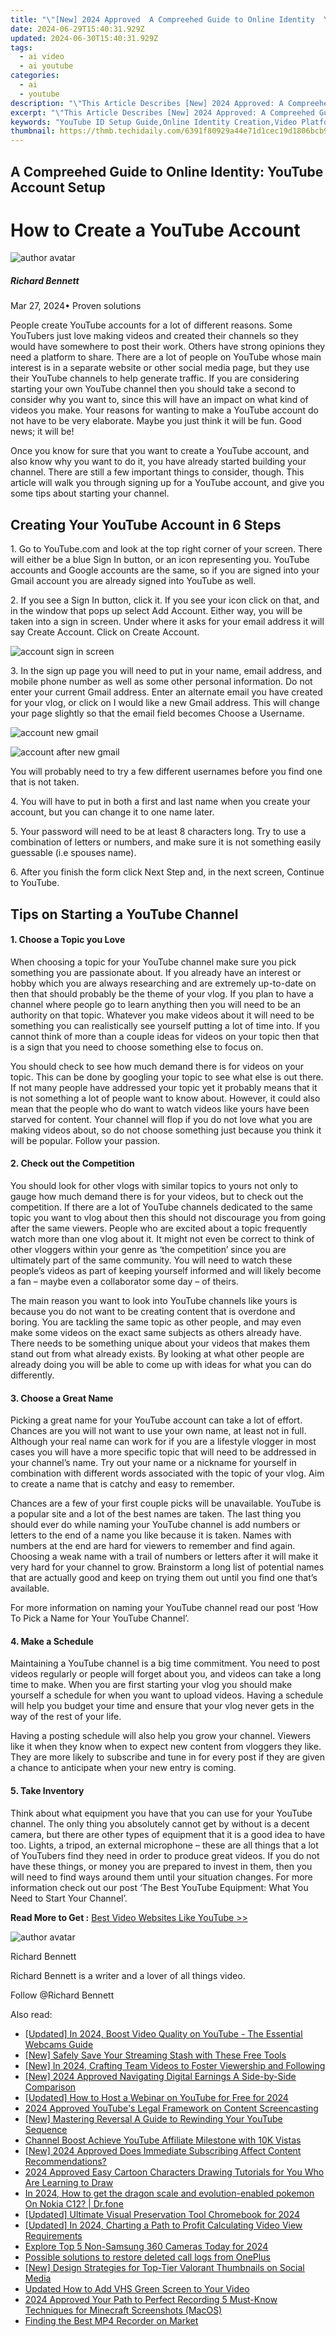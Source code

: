 ```yaml
---
title: "\"[New] 2024 Approved  A Compreehed Guide to Online Identity  YouTube Account Setup\""
date: 2024-06-29T15:40:31.929Z
updated: 2024-06-30T15:40:31.929Z
tags:
  - ai video
  - ai youtube
categories:
  - ai
  - youtube
description: "\"This Article Describes [New] 2024 Approved: A Compreehed Guide to Online Identity: YouTube Account Setup\""
excerpt: "\"This Article Describes [New] 2024 Approved: A Compreehed Guide to Online Identity: YouTube Account Setup\""
keywords: "YouTube ID Setup Guide,Online Identity Creation,Video Platform Account Setup,Digital Presence Management,Social Media Online Profile,Streaming Service User Setup,Internet Persona Formation"
thumbnail: https://thmb.techidaily.com/6391f80929a44e71d1cec19d1806bcb918554d022df1dd84ca222ff30839f7f0.jpg
---
```


## A Compreehed Guide to Online Identity: YouTube Account Setup

# How to Create a YouTube Account

![author avatar](https://images.wondershare.com/filmora/article-images/richard-bennett.jpg)

##### Richard Bennett

 Mar 27, 2024• Proven solutions

People create YouTube accounts for a lot of different reasons. Some YouTubers just love making videos and created their channels so they would have somewhere to post their work. Others have strong opinions they need a platform to share. There are a lot of people on YouTube whose main interest is in a separate website or other social media page, but they use their YouTube channels to help generate traffic. If you are considering starting your own YouTube channel then you should take a second to consider why you want to, since this will have an impact on what kind of videos you make. Your reasons for wanting to make a YouTube account do not have to be very elaborate. Maybe you just think it will be fun. Good news; it will be!

Once you know for sure that you want to create a YouTube account, and also know why you want to do it, you have already started building your channel. There are still a few important things to consider, though. This article will walk you through signing up for a YouTube account, and give you some tips about starting your channel.

## Creating Your YouTube Account in 6 Steps

1\. Go to YouTube.com and look at the top right corner of your screen. There will either be a blue Sign In button, or an icon representing you. YouTube accounts and Google accounts are the same, so if you are signed into your Gmail account you are already signed into YouTube as well.

2\. If you see a Sign In button, click it. If you see your icon click on that, and in the window that pops up select Add Account. Either way, you will be taken into a sign in screen. Under where it asks for your email address it will say Create Account. Click on Create Account.

![account sign in screen](https://images.wondershare.com/filmora/article-images/account-sign-in-screen.JPG)

3\. In the sign up page you will need to put in your name, email address, and mobile phone number as well as some other personal information. Do not enter your current Gmail address. Enter an alternate email you have created for your vlog, or click on I would like a new Gmail address. This will change your page slightly so that the email field becomes Choose a Username.

![account new gmail](https://images.wondershare.com/filmora/article-images/account-new-gmail.JPG)

![account after new gmail](https://images.wondershare.com/filmora/article-images/account-after-new-gmail.JPG)

You will probably need to try a few different usernames before you find one that is not taken.

4\. You will have to put in both a first and last name when you create your account, but you can change it to one name later.

5\. Your password will need to be at least 8 characters long. Try to use a combination of letters or numbers, and make sure it is not something easily guessable (i.e spouses name).

6\. After you finish the form click Next Step and, in the next screen, Continue to YouTube.

## Tips on Starting a YouTube Channel

#### 1\. Choose a Topic you Love

When choosing a topic for your YouTube channel make sure you pick something you are passionate about. If you already have an interest or hobby which you are always researching and are extremely up-to-date on then that should probably be the theme of your vlog. If you plan to have a channel where people go to learn anything then you will need to be an authority on that topic. Whatever you make videos about it will need to be something you can realistically see yourself putting a lot of time into. If you cannot think of more than a couple ideas for videos on your topic then that is a sign that you need to choose something else to focus on.

You should check to see how much demand there is for videos on your topic. This can be done by googling your topic to see what else is out there. If not many people have addressed your topic yet it probably means that it is not something a lot of people want to know about. However, it could also mean that the people who do want to watch videos like yours have been starved for content. Your channel will flop if you do not love what you are making videos about, so do not choose something just because you think it will be popular. Follow your passion.

#### 2\. Check out the Competition

You should look for other vlogs with similar topics to yours not only to gauge how much demand there is for your videos, but to check out the competition. If there are a lot of YouTube channels dedicated to the same topic you want to vlog about then this should not discourage you from going after the same viewers. People who are excited about a topic frequently watch more than one vlog about it. It might not even be correct to think of other vloggers within your genre as ‘the competition’ since you are ultimately part of the same community. You will need to watch these people’s videos as part of keeping yourself informed and will likely become a fan – maybe even a collaborator some day – of theirs.

The main reason you want to look into YouTube channels like yours is because you do not want to be creating content that is overdone and boring. You are tackling the same topic as other people, and may even make some videos on the exact same subjects as others already have. There needs to be something unique about your videos that makes them stand out from what already exists. By looking at what other people are already doing you will be able to come up with ideas for what you can do differently.

#### 3\. Choose a Great Name

Picking a great name for your YouTube account can take a lot of effort. Chances are you will not want to use your own name, at least not in full. Although your real name can work for if you are a lifestyle vlogger in most cases you will have a more specific topic that will need to be addressed in your channel’s name. Try out your name or a nickname for yourself in combination with different words associated with the topic of your vlog. Aim to create a name that is catchy and easy to remember.

Chances are a few of your first couple picks will be unavailable. YouTube is a popular site and a lot of the best names are taken. The last thing you should ever do while naming your YouTube channel is add numbers or letters to the end of a name you like because it is taken. Names with numbers at the end are hard for viewers to remember and find again. Choosing a weak name with a trail of numbers or letters after it will make it very hard for your channel to grow. Brainstorm a long list of potential names that are actually good and keep on trying them out until you find one that’s available.

For more information on naming your YouTube channel read our post ‘How To Pick a Name for Your YouTube Channel’.

#### 4\. Make a Schedule

Maintaining a YouTube channel is a big time commitment. You need to post videos regularly or people will forget about you, and videos can take a long time to make. When you are first starting your vlog you should make yourself a schedule for when you want to upload videos. Having a schedule will help you budget your time and ensure that your vlog never gets in the way of the rest of your life.

Having a posting schedule will also help you grow your channel. Viewers like it when they know when to expect new content from vloggers they like. They are more likely to subscribe and tune in for every post if they are given a chance to anticipate when your new entry is coming.

#### 5\. Take Inventory

Think about what equipment you have that you can use for your YouTube channel. The only thing you absolutely cannot get by without is a decent camera, but there are other types of equipment that it is a good idea to have too. Lights, a tripod, an external microphone – these are all things that a lot of YouTubers find they need in order to produce great videos. If you do not have these things, or money you are prepared to invest in them, then you will need to find ways around them until your situation changes. For more information check out our post ‘The Best YouTube Equipment: What You Need to Start Your Channel’.

 **Read More to Get :** [Best Video Websites Like YouTube >>](https://tools.techidaily.com/wondershare/filmora/download/)

![author avatar](https://images.wondershare.com/filmora/article-images/richard-bennett.jpg)

Richard Bennett

Richard Bennett is a writer and a lover of all things video.

Follow @Richard Bennett


<ins class="adsbygoogle"
     style="display:block"
     data-ad-format="autorelaxed"
     data-ad-client="ca-pub-7571918770474297"
     data-ad-slot="1223367746"></ins>



<ins class="adsbygoogle"
     style="display:block"
     data-ad-client="ca-pub-7571918770474297"
     data-ad-slot="8358498916"
     data-ad-format="auto"
     data-full-width-responsive="true"></ins>

<span class="atpl-alsoreadstyle">Also read:</span>
<div><ul>
<li><a href="https://youtube-zero.techidaily.com/ed-in-2024-boost-video-quality-on-youtube-the-essential-webcams-guide/"><u>[Updated] In 2024, Boost Video Quality on YouTube - The Essential Webcams Guide</u></a></li>
<li><a href="https://youtube-zero.techidaily.com/afely-save-your-streaming-stash-with-these-free-tools/"><u>[New] Safely Save Your Streaming Stash with These Free Tools</u></a></li>
<li><a href="https://youtube-zero.techidaily.com/n-2024-crafting-team-videos-to-foster-viewership-and-following/"><u>[New] In 2024, Crafting Team Videos to Foster Viewership and Following</u></a></li>
<li><a href="https://youtube-zero.techidaily.com/024-approved-navigating-digital-earnings-a-side-by-side-comparison/"><u>[New] 2024 Approved  Navigating Digital Earnings  A Side-by-Side Comparison</u></a></li>
<li><a href="https://youtube-zero.techidaily.com/ed-how-to-host-a-webinar-on-youtube-for-free-for-2024/"><u>[Updated] How to Host a Webinar on YouTube for Free for 2024</u></a></li>
<li><a href="https://youtube-zero.techidaily.com/approved-youtubes-legal-framework-on-content-screencasting/"><u>2024 Approved  YouTube's Legal Framework on Content Screencasting</u></a></li>
<li><a href="https://youtube-zero.techidaily.com/astering-reversal-a-guide-to-rewinding-your-youtube-sequence/"><u>[New] Mastering Reversal  A Guide to Rewinding Your YouTube Sequence</u></a></li>
<li><a href="https://youtube-zero.techidaily.com/el-boost-achieve-youtube-affiliate-milestone-with-10k-vistas/"><u>Channel Boost  Achieve YouTube Affiliate Milestone with 10K Vistas</u></a></li>
<li><a href="https://youtube-zero.techidaily.com/024-approved-does-immediate-subscribing-affect-content-recommendations/"><u>[New] 2024 Approved  Does Immediate Subscribing Affect Content Recommendations?</u></a></li>
<li><a href="https://animation-videos.techidaily.com/2024-approved-easy-cartoon-characters-drawing-tutorials-for-you-who-are-learning-to-draw/"><u>2024 Approved Easy Cartoon Characters Drawing Tutorials for You Who Are Learning to Draw</u></a></li>
<li><a href="https://android-pokemon-go.techidaily.com/in-2024-how-to-get-the-dragon-scale-and-evolution-enabled-pokemon-on-nokia-c12-drfone-by-drfone-virtual-android/"><u>In 2024, How to get the dragon scale and evolution-enabled pokemon On Nokia C12? | Dr.fone</u></a></li>
<li><a href="https://screen-mirroring-recording.techidaily.com/updated-ultimate-visual-preservation-tool-chromebook-for-2024/"><u>[Updated] Ultimate Visual Preservation Tool  Chromebook for 2024</u></a></li>
<li><a href="https://youtube-data.techidaily.com/ed-in-2024-charting-a-path-to-profit-calculating-video-view-requirements/"><u>[Updated] In 2024, Charting a Path to Profit  Calculating Video View Requirements</u></a></li>
<li><a href="https://some-techniques.techidaily.com/explore-top-5-non-samsung-360-cameras-today-for-2024/"><u>Explore Top 5 Non-Samsung 360 Cameras Today for 2024</u></a></li>
<li><a href="https://review-topics.techidaily.com/possible-solutions-to-restore-deleted-call-logs-from-oneplus-by-fonelab-android-recover-call-logs/"><u>Possible solutions to restore deleted call logs from OnePlus</u></a></li>
<li><a href="https://youtube-videos.techidaily.com/new-design-strategies-for-top-tier-valorant-thumbnails-on-social-media/"><u>[New] Design Strategies for Top-Tier Valorant Thumbnails on Social Media</u></a></li>
<li><a href="https://ai-editing-video.techidaily.com/updated-how-to-add-vhs-green-screen-to-your-video/"><u>Updated How to Add VHS Green Screen to Your Video</u></a></li>
<li><a href="https://screen-mirroring-recording.techidaily.com/2024-approved-your-path-to-perfect-recording-5-must-know-techniques-for-minecraft-screenshots-macos/"><u>2024 Approved  Your Path to Perfect Recording  5 Must-Know Techniques for Minecraft Screenshots (MacOS)</u></a></li>
<li><a href="https://remote-screen-capture.techidaily.com/finding-the-best-mp4-recorder-on-market/"><u>Finding the Best MP4 Recorder on Market</u></a></li>
</ul></div>

